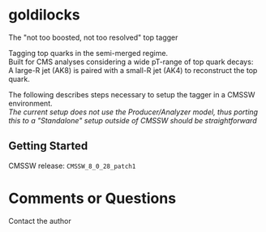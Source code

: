 # goldilocks
The "not too boosted, not too resolved" top tagger

Tagging top quarks in the semi-merged regime.  
Built for CMS analyses considering a wide pT-range of top quark decays:  
A large-R jet (AK8) is paired with a small-R jet (AK4) to reconstruct the top quark.

The following describes steps necessary to setup the tagger in a CMSSW environment.  
_The current setup does not use the Producer/Analyzer model, thus porting this to a "Standalone" setup outside of CMSSW should be straightforward_

## Getting Started

CMSSW release: `CMSSW_8_0_28_patch1`

# Comments or Questions
Contact the author
